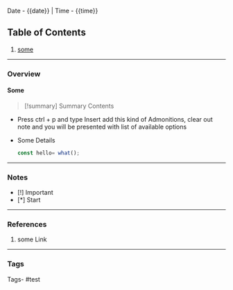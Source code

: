 Date - {{date}}  |  Time - {{time}}

## Table of Contents

1. [some](#Some)

----
### Overview

#### Some

> [!summary] Summary
> Contents

- Press ctrl + p and type Insert add this kind of Admonitions, clear out note and you will be presented with list of available options

- Some Details
	```js
	const hello= what();
	```

----

### Notes
- [!] Important
- [*] Start
----
### References
1. some Link

-----
### Tags
Tags- #test
